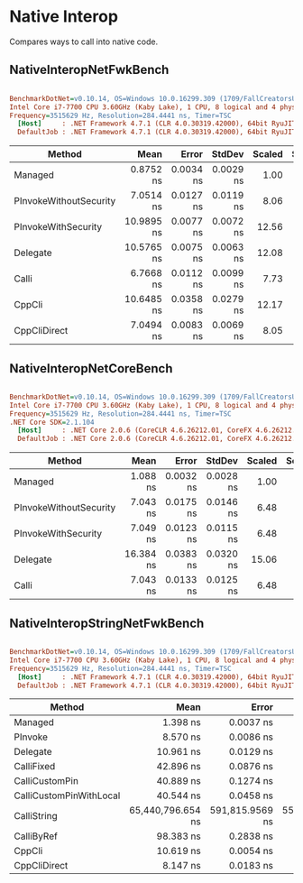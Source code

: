 ﻿# Native Interop

Compares ways to call into native code.

## NativeInteropNetFwkBench

``` ini

BenchmarkDotNet=v0.10.14, OS=Windows 10.0.16299.309 (1709/FallCreatorsUpdate/Redstone3)
Intel Core i7-7700 CPU 3.60GHz (Kaby Lake), 1 CPU, 8 logical and 4 physical cores
Frequency=3515629 Hz, Resolution=284.4441 ns, Timer=TSC
  [Host]     : .NET Framework 4.7.1 (CLR 4.0.30319.42000), 64bit RyuJIT-v4.7.2633.0
  DefaultJob : .NET Framework 4.7.1 (CLR 4.0.30319.42000), 64bit RyuJIT-v4.7.2633.0


```
|                 Method |       Mean |     Error |    StdDev | Scaled | ScaledSD |
|----------------------- |-----------:|----------:|----------:|-------:|---------:|
|                Managed |  0.8752 ns | 0.0034 ns | 0.0029 ns |   1.00 |     0.00 |
| PInvokeWithoutSecurity |  7.0514 ns | 0.0127 ns | 0.0119 ns |   8.06 |     0.03 |
|    PInvokeWithSecurity | 10.9895 ns | 0.0077 ns | 0.0072 ns |  12.56 |     0.04 |
|               Delegate | 10.5765 ns | 0.0075 ns | 0.0063 ns |  12.08 |     0.04 |
|                  Calli |  6.7668 ns | 0.0112 ns | 0.0099 ns |   7.73 |     0.03 |
|                 CppCli | 10.6485 ns | 0.0358 ns | 0.0279 ns |  12.17 |     0.05 |
|           CppCliDirect |  7.0494 ns | 0.0083 ns | 0.0069 ns |   8.05 |     0.03 |

## NativeInteropNetCoreBench

``` ini

BenchmarkDotNet=v0.10.14, OS=Windows 10.0.16299.309 (1709/FallCreatorsUpdate/Redstone3)
Intel Core i7-7700 CPU 3.60GHz (Kaby Lake), 1 CPU, 8 logical and 4 physical cores
Frequency=3515629 Hz, Resolution=284.4441 ns, Timer=TSC
.NET Core SDK=2.1.104
  [Host]     : .NET Core 2.0.6 (CoreCLR 4.6.26212.01, CoreFX 4.6.26212.01), 64bit RyuJIT
  DefaultJob : .NET Core 2.0.6 (CoreCLR 4.6.26212.01, CoreFX 4.6.26212.01), 64bit RyuJIT


```
|                 Method |      Mean |     Error |    StdDev | Scaled | ScaledSD |
|----------------------- |----------:|----------:|----------:|-------:|---------:|
|                Managed |  1.088 ns | 0.0032 ns | 0.0028 ns |   1.00 |     0.00 |
| PInvokeWithoutSecurity |  7.043 ns | 0.0175 ns | 0.0146 ns |   6.48 |     0.02 |
|    PInvokeWithSecurity |  7.049 ns | 0.0123 ns | 0.0115 ns |   6.48 |     0.02 |
|               Delegate | 16.384 ns | 0.0383 ns | 0.0320 ns |  15.06 |     0.05 |
|                  Calli |  7.043 ns | 0.0133 ns | 0.0125 ns |   6.48 |     0.02 |

## NativeInteropStringNetFwkBench

``` ini

BenchmarkDotNet=v0.10.14, OS=Windows 10.0.16299.309 (1709/FallCreatorsUpdate/Redstone3)
Intel Core i7-7700 CPU 3.60GHz (Kaby Lake), 1 CPU, 8 logical and 4 physical cores
Frequency=3515629 Hz, Resolution=284.4441 ns, Timer=TSC
  [Host]     : .NET Framework 4.7.1 (CLR 4.0.30319.42000), 64bit RyuJIT-v4.7.2633.0
  DefaultJob : .NET Framework 4.7.1 (CLR 4.0.30319.42000), 64bit RyuJIT-v4.7.2633.0


```
|                  Method |              Mean |           Error |          StdDev |        Scaled |   ScaledSD |
|------------------------ |------------------:|----------------:|----------------:|--------------:|-----------:|
|                 Managed |          1.398 ns |       0.0037 ns |       0.0032 ns |          1.00 |       0.00 |
|                 PInvoke |          8.570 ns |       0.0086 ns |       0.0071 ns |          6.13 |       0.01 |
|                Delegate |         10.961 ns |       0.0129 ns |       0.0121 ns |          7.84 |       0.02 |
|              CalliFixed |         42.896 ns |       0.0876 ns |       0.0819 ns |         30.68 |       0.09 |
|          CalliCustomPin |         40.889 ns |       0.1274 ns |       0.1130 ns |         29.24 |       0.10 |
| CalliCustomPinWithLocal |         40.544 ns |       0.0458 ns |       0.0331 ns |         29.00 |       0.07 |
|             CalliString | 65,440,796.654 ns | 591,815.9569 ns | 553,584.9594 ns | 46,804,874.72 | 396,455.31 |
|              CalliByRef |         98.383 ns |       0.2838 ns |       0.2370 ns |         70.37 |       0.23 |
|                  CppCli |         10.619 ns |       0.0054 ns |       0.0045 ns |          7.60 |       0.02 |
|            CppCliDirect |          8.147 ns |       0.0183 ns |       0.0171 ns |          5.83 |       0.02 |

